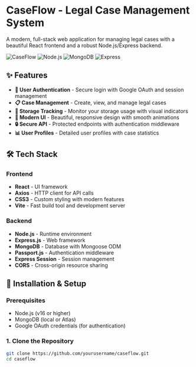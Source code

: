 # CaseFlow - Legal Case Management System

A modern, full-stack web application for managing legal cases with a beautiful React frontend and a robust Node.js/Express backend.

![CaseFlow](https://img.shields.io/badge/React-18.2.0-blue) ![Node.js](https://img.shields.io/badge/Node.js-16.x-green) ![MongoDB](https://img.shields.io/badge/MongoDB-5.0+-green) ![Express](https://img.shields.io/badge/Express-4.x-lightgrey)

## ✨ Features

- **👤 User Authentication** - Secure login with Google OAuth and session management
- **📋 Case Management** - Create, view, and manage legal cases
- **💾 Storage Tracking** - Monitor your storage usage with visual indicators
- **🎨 Modern UI** - Beautiful, responsive design with smooth animations
- **🔒 Secure API** - Protected endpoints with authentication middleware
- **📊 User Profiles** - Detailed user profiles with case statistics

## 🛠️ Tech Stack

### Frontend
- **React** - UI framework
- **Axios** - HTTP client for API calls
- **CSS3** - Custom styling with modern features
- **Vite** - Fast build tool and development server

### Backend
- **Node.js** - Runtime environment
- **Express.js** - Web framework
- **MongoDB** - Database with Mongoose ODM
- **Passport.js** - Authentication middleware
- **Express Session** - Session management
- **CORS** - Cross-origin resource sharing

## 🚀 Installation & Setup

### Prerequisites
- Node.js (v16 or higher)
- MongoDB (local or Atlas)
- Google OAuth credentials (for authentication)

### 1. Clone the Repository
```bash
git clone https://github.com/yourusername/caseflow.git
cd caseflow
